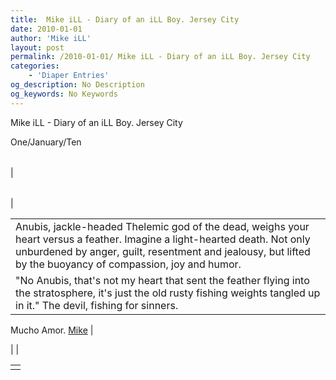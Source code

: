 ```yaml
---
title:  Mike iLL - Diary of an iLL Boy. Jersey City
date: 2010-01-01
author: 'Mike iLL'
layout: post
permalink: /2010-01-01/ Mike iLL - Diary of an iLL Boy. Jersey City
categories:
    - 'Diaper Entries'
og_description: No Description
og_keywords: No Keywords
---
```

<style>
body {
  background-color: ;
  color: ;
}
a {
  color: ;
}
a:active {
  color: ;
}
a:visited {
  color: ;
}
</style>

   Mike iLL - Diary of an iLL Boy. Jersey City  

One/January/Ten


|  |  |  |  |
| --- | --- | --- | --- |
| 

|  |  |
| --- | --- |
| 


|  |
| --- |
| Anubis, jackle-headed Thelemic god of the dead, weighs your heart versus a feather. Imagine a light-hearted death. Not only unburdened by anger, guilt, resentment and jealousy, but lifted by the buoyancy of compassion, joy and humor.
"No Anubis, that's not my heart that sent the feather flying into the stratosphere, it's just the old rusty fishing weights tangled up in it." The devil, fishing for sinners. |

















Mucho Amor.
[Mike](mailto:mike@obliteration.com) |

 |  |

   


|  |
| --- |
|   |

   
   
   
   
  

